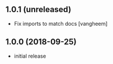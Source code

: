 ## 1.0.1 (unreleased)

- Fix imports to match docs
  [vangheem]


## 1.0.0 (2018-09-25)

- initial release
